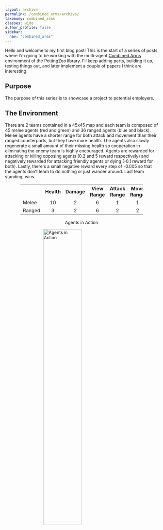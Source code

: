 ```yaml
---
layout: archive
permalink: /combined_arms/archive/
taxonomy: combined_arms
classes: wide
author_profile: false
sidebar:
  nav: "combined_arms"
---
```


<style>
.centerText {text-align: center;}

.centerTable {
  display: block;
  margin-left: auto;
  margin-right: auto;
  width: 80%;
} 

.center {
  display: block;
  margin-left: auto;
  margin-right: auto;
  width: 50%;
}
 
.column {
  float: left;
  width: 50%;
  padding: 5px;
}

.row::after {
  content: "";
  clear: both;
  display: table;
}
</style>

Hello and welcome to my first blog post! This is the start of a series of posts where I'm going to be working with the multi-agent [Combined Arms](https://www.pettingzoo.ml/magent/combined_arms) environment of the PettingZoo library. I'll keep adding parts, building it up, testing things out, and later implement a couple of papers I think are interesting.
<br />

## Purpose
The purpose of this series is to showcase a project to potential employers.

## The Environment
There are 2 teams contained in a 45x45 map and each team is composed of 45 melee agents (red and green) and 36 ranged agents (blue and black). Melee agents have a shorter range for both attack and movement than their ranged counterparts, but they have more health. The agents also slowly regenerate a small amount of their missing health so cooperation in eliminating the enemy team is highly encouraged. Agents are rewarded for attacking or killing opposing agents (0.2 and 5 reward respectively) and negatively rewarded for attacking friendly agents or dying (-0.1 reward for both). Lastly, there's a small negative reward every step of -0.005 so that the agents don't learn to do nothing or just wander around. Last team standing, wins.

<div class="centerTable">
  <table>
    <tr>
      <th></th>
      <th>Health</th>
      <th>Damage</th>
      <th>View Range</th>
      <th>Attack Range</th>
      <th>Move Range</th>
      <th>Health Regen</th>
    </tr>
    <tr>
      <td>Melee</td>
      <td style="text-align:center">10</td>
      <td style="text-align:center">2</td>
      <td style="text-align:center">6</td>
      <td style="text-align:center">1</td>
      <td style="text-align:center">1</td>
      <td style="text-align:center">0.1</td>
    </tr>
    <tr>
      <td>Ranged</td>
      <td style="text-align:center">3</td>
      <td style="text-align:center">2</td>
      <td style="text-align:center">6</td>
      <td style="text-align:center">2</td>
      <td style="text-align:center">2</td>
      <td style="text-align:center">0.1</td>
    </tr>
  </table>
</div>

<p style="text-align:center">Agents in Action</p>
<img src="https://filipinogambino.github.io/ngorichs/assets/images/baseline_untrained.gif" alt="Agents in Action" class="center">